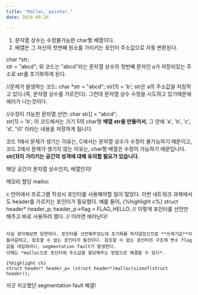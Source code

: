 ```yaml
---
title: "Malloc, pointer."
date: 2016-09-26

---
```


1. 문자열 상수는 수정불가능한 char형 배열이다.<br />
2. 배열은 그 자신의 첫번째 원소를 가리키는 포인터 주소값으로 자동 변환된다.

char *str;<br />
str = "abcd";
위 코드는 "abcd"라는 문자열 상수의 첫번째 문자인 a가 저장되있는 주소로 str를 초기화하게 된다.

//문제가 발생하는 코드:
char *str = "abcd";
str[1] = 'b';
str은 a의 주소값을 저장하고 있다.(즉, 문자열 상수를 가르킨다). 그런데 문자열 상수 수정을 시도하고 있기때문에 에러가 나는것이다.

//수정이 가능한 문자열 선언:
char str[] = "abcd";<br />
str[1] = 'b';
이 코드에서는 크기 5의 char형 **배열 str을 만들어서**, 그 안에 'a', 'b', 'c', 'd', '\0' 이라는 내용을 저장하게 됩니다.

코드 1에서 문제가 생기는 이유는, C에서는 문자열 상수가 수정이 불가능하기 때문이고, 코드 2에서 문제가 생기지 않는 이유는, char형 배열은 수정이 가능하기 때문입니다. **str[1]이 가리키는 공간의 성격에 대해 유의할 필요가 있습니다.**

해당 공간이 문자열 상수인지, 배열인지!

메모리 할당 malloc

c 언어에서 프로그램 작성시 포인터를 사용해야할 일이 많았다. 이번 네트워크 과제에서도 header를 가르키는 포인터가 필요했다. 예를 들어,
{%highlight c%}
struct header* header_p;
header_p->flag = FLAG_HELLO;
// 이렇게 포인터를 선언만 해주고 바로 사용하려 했다.
// 이러면 에러난다!
```

사실 생각해보면 당연하다. 포인터를 선언해주었는데 초기화를 하지않았으므로 **쓰레기값**이 들어갈테고, 참조할 수 없는 포인터가 될것이다. 참조할 수 없는 포인터의 구조체 변수 flag 값을 대입하라니, segmentation fault가 발생한다.
이때는 *malloc으로 포인터에 주소값을 할당해주는 방법으로 해결할 수 있다*.

{%highlight c%}
struct header* header_p= (struct header*)malloc(sizeof(struct header));
```

지긋 지긋했던 segmentation fault 해결!